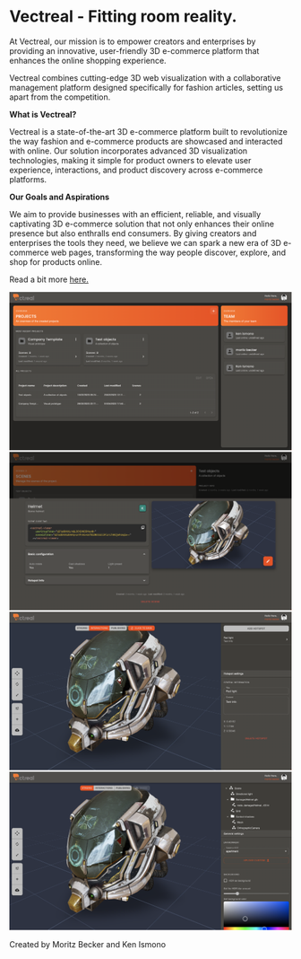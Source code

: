 # Vectreal - Fitting room reality.

At Vectreal, our mission is to empower creators and enterprises by providing an innovative, user-friendly 3D e-commerce platform that enhances the online shopping experience.

Vectreal combines cutting-edge 3D web visualization with a collaborative management platform designed specifically for fashion articles, setting us apart from the competition.

**What is Vectreal?**

Vectreal is a state-of-the-art 3D e-commerce platform built to revolutionize the way fashion and e-commerce products are showcased and interacted with online. Our solution incorporates advanced 3D visualization technologies, making it simple for product owners to elevate user experience, interactions, and product discovery across e-commerce platforms.

**Our Goals and Aspirations**

We aim to provide businesses with an efficient, reliable, and visually captivating 3D e-commerce solution that not only enhances their online presence but also enthralls end consumers. By giving creators and enterprises the tools they need, we believe we can spark a new era of 3D e-commerce web pages, transforming the way people discover, explore, and shop for products online.

Read a bit more [here.](https://moritzbecker.de/projects/vectreal/)

![Dashboard](https://github.com/Vectreal/.github/raw/main/profile/images/screenshot1.png)
![Project Page](https://github.com/Vectreal/.github/raw/main/profile/images/screenshot2.png)
![Hotspot editor](https://github.com/Vectreal/.github/raw/main/profile/images/screenshot3.png)
![Scene editor](https://github.com/Vectreal/.github/raw/main/profile/images/screenshot4.png)

Created by Moritz Becker and Ken Ismono
